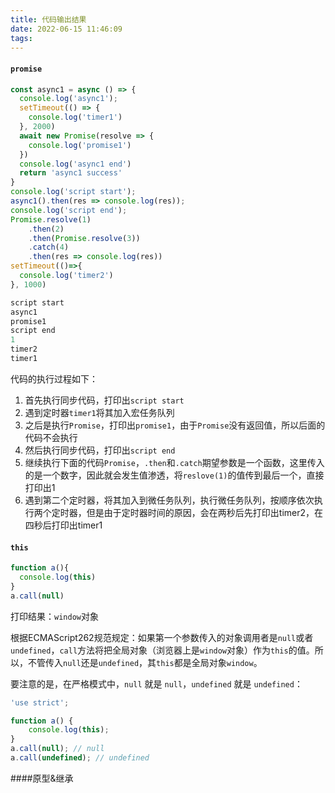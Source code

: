 ```yaml
---
title: 代码输出结果
date: 2022-06-15 11:46:09
tags:
---
```


#### `promise`

```js
const async1 = async () => {
  console.log('async1');
  setTimeout(() => {
    console.log('timer1')
  }, 2000)
  await new Promise(resolve => {
    console.log('promise1')
  })
  console.log('async1 end')
  return 'async1 success'
}
console.log('script start');
async1().then(res => console.log(res));
console.log('script end');
Promise.resolve(1)
	.then(2)
	.then(Promise.resolve(3))
	.catch(4)
	.then(res => console.log(res))
setTimeout(()=>{
  console.log('timer2')
}, 1000)
```

```js
script start
async1
promise1
script end
1
timer2
timer1
```

代码的执行过程如下：

1. 首先执行同步代码，打印出`script start`
2. 遇到定时器`timer1`将其加入宏任务队列
3. 之后是执行`Promise`，打印出`promise1`，由于`Promise`没有返回值，所以后面的代码不会执行
4. 然后执行同步代码，打印出`script end`
5. 继续执行下面的代码`Promise`，`.then`和`.catch`期望参数是一个函数，这里传入的是一个数字，因此就会发生值渗透，将`reslove(1)`的值传到最后一个，直接打印出1
6. 遇到第二个定时器，将其加入到微任务队列，执行微任务队列，按顺序依次执行两个定时器，但是由于定时器时间的原因，会在两秒后先打印出timer2，在四秒后打印出timer1

#### `this`

```js
function a(){
  console.log(this)
}
a.call(null)
```

打印结果：`window`对象

根据ECMAScript262规范规定：如果第一个参数传入的对象调用者是`null`或者`undefined`，`call`方法将把全局对象（浏览器上是`window`对象）作为`this`的值。所以，不管传入`null`还是`undefined`，其`this`都是全局对象`window`。

要注意的是，在严格模式中，`null` 就是 `null`，`undefined` 就是 `undefined`：

```js
'use strict';

function a() {
    console.log(this);
}
a.call(null); // null
a.call(undefined); // undefined

```

####原型&继承


